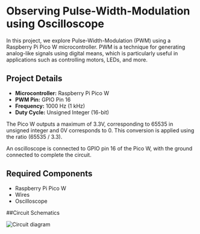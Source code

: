 # Observing Pulse-Width-Modulation using Oscilloscope

In this project, we explore Pulse-Width-Modulation (PWM) using a Raspberry Pi Pico W microcontroller. PWM is a technique for generating analog-like signals using digital means, which is particularly useful in applications such as controlling motors, LEDs, and more.

## Project Details

- **Microcontroller:** Raspberry Pi Pico W
- **PWM Pin:** GPIO Pin 16
- **Frequency:** 1000 Hz (1 kHz)
- **Duty Cycle:** Unsigned Integer (16-bit)

The Pico W outputs a maximum of 3.3V, corresponding to 65535 in unsigned integer and 0V corresponds to 0. This conversion is applied using the ratio (65535 / 3.3).

An oscilloscope is connected to GPIO pin 16 of the Pico W, with the ground connected to complete the circuit.

## Required Components
- Raspberry Pi Pico W
- Wires
- Oscilloscope

##Circuit Schematics

![Circuit diagram]("07_Circuit.png")

